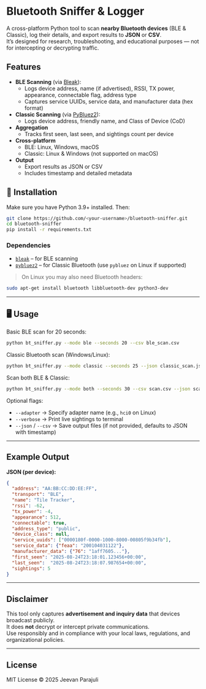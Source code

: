 # Bluetooth Sniffer & Logger

A cross-platform Python tool to scan **nearby Bluetooth devices** (BLE & Classic), log their details, and export results to **JSON** or **CSV**.  
It’s designed for research, troubleshooting, and educational purposes — not for intercepting or decrypting traffic.

## Features
- **BLE Scanning** (via [Bleak](https://github.com/hbldh/bleak)):
  - Logs device address, name (if advertised), RSSI, TX power, appearance, connectable flag, address type
  - Captures service UUIDs, service data, and manufacturer data (hex format)
- **Classic Scanning** (via [PyBluez2](https://github.com/pybluez/pybluez)):
  - Logs device address, friendly name, and Class of Device (CoD)
- **Aggregation**
  - Tracks first seen, last seen, and sightings count per device
- **Cross-platform**
  - BLE: Linux, Windows, macOS
  - Classic: Linux & Windows (not supported on macOS)
- **Output**
  - Export results as JSON or CSV
  - Includes timestamp and detailed metadata

## 🚀 Installation

Make sure you have Python 3.9+ installed. Then:

```bash
git clone https://github.com/<your-username>/bluetooth-sniffer.git
cd bluetooth-sniffer
pip install -r requirements.txt
```

### Dependencies
- [`bleak`](https://pypi.org/project/bleak/) – for BLE scanning
- [`pybluez2`](https://pypi.org/project/pybluez2/) – for Classic Bluetooth (use `pybluez` on Linux if supported)

> On Linux you may also need Bluetooth headers:
```bash
sudo apt-get install bluetooth libbluetooth-dev python3-dev
```

---

## 🖥️ Usage

Basic BLE scan for 20 seconds:
```bash
python bt_sniffer.py --mode ble --seconds 20 --csv ble_scan.csv
```

Classic Bluetooth scan (Windows/Linux):
```bash
python bt_sniffer.py --mode classic --seconds 25 --json classic_scan.json
```

Scan both BLE & Classic:
```bash
python bt_sniffer.py --mode both --seconds 30 --csv scan.csv --json scan.json
```

Optional flags:
- `--adapter` → Specify adapter name (e.g., `hci0` on Linux)
- `--verbose` → Print live sightings to terminal
- `--json` / `--csv` → Save output files (if not provided, defaults to JSON with timestamp)

---

## Example Output

**JSON (per device):**
```json
{
  "address": "AA:BB:CC:DD:EE:FF",
  "transport": "BLE",
  "name": "Tile Tracker",
  "rssi": -62,
  "tx_power": -4,
  "appearance": 512,
  "connectable": true,
  "address_type": "public",
  "device_class": null,
  "service_uuids": ["0000180f-0000-1000-8000-00805f9b34fb"],
  "service_data": {"feaa": "200104031122"},
  "manufacturer_data": {"76": "1aff7605..."},
  "first_seen": "2025-08-24T23:18:01.123456+00:00",
  "last_seen":  "2025-08-24T23:18:07.987654+00:00",
  "sightings": 5
}
```

---

## Disclaimer
This tool only captures **advertisement and inquiry data** that devices broadcast publicly.  
It does **not** decrypt or intercept private communications.  
Use responsibly and in compliance with your local laws, regulations, and organizational policies.

---

## License
MIT License © 2025 Jeevan Parajuli
